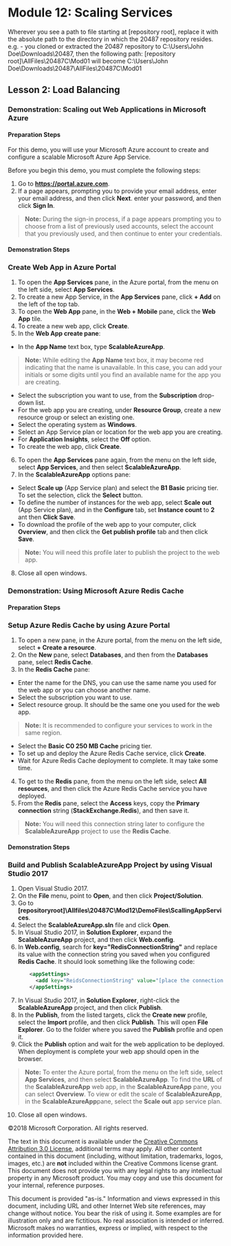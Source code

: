 # Module 12: Scaling Services

Wherever you see a path to file starting at [repository root], replace it with the absolute path to the directory in which the 20487 repository resides. e.g. - you cloned or extracted the 20487 repository to C:\Users\John Doe\Downloads\20487, then the following path: [repository root]\AllFiles\20487C\Mod01 will become C:\Users\John Doe\Downloads\20487\AllFiles\20487C\Mod01

## Lesson 2: Load Balancing

### Demonstration: Scaling out Web Applications in Microsoft Azure

#### Preparation Steps

For this demo, you will use your Microsoft Azure account to create and configure a scalable Microsoft Azure App Service.

Before you begin this demo, you must complete the following steps:
 1. Go to **https://portal.azure.com**.
 2. If a page appears, prompting you to provide your email address, enter your email address, and then click **Next**. enter your password, and then click **Sign In**.

   >**Note:** During the sign-in process, if a page appears prompting you to choose from a list of previously used accounts, select the account that you previously used, and then continue to enter your credentials.
 
#### Demonstration Steps

### Create **Web App** in **Azure Portal**

 1. To open the **App Services** pane, in the Azure portal, from the menu on the left side, select **App Services**.
 2. To create a new App Service, in the **App Services** pane, click **+ Add** on the left of the top tab.
 3. To open the **Web App** pane, in the **Web + Mobile** pane, click the **Web App** tile. 
 4. To create a new web app, click **Create**.  
 5. In the **Web App create pane**:
   - In the **App Name** text box, type **ScalableAzureApp**.
  > **Note:** While editing the **App Name** text box, it may become red indicating that the name is unavailable. In this case, you can add your initials or some digits until you find an available name for the app you are creating.
  - Select the subscription you want to use, from the **Subscription** drop-down list.
  - For the web app you are creating, under **Resource Group**, create a new resource group or select an existing one.
  - Select the operating system as **Windows**.
  - Select an App Service plan or location for the web app you are creating.
  - For **Application Insights**, select the **Off** option.
  - To create the web app, click **Create**.
 6. To open the **App Services** pane again, from the menu on the left side, select **App Services**, and then select **ScalableAzureApp**.
 7. In the **ScalableAzureApp** options pane:
  - Select **Scale up** (App Service plan) and select the **B1 Basic** pricing tier. To set the selection, click the **Select** button.
  - To define the number of instances for the web app, select **Scale out** (App Service plan), and in the **Configure** tab, set  **Instance count** to **2** ant then **Click Save**.  
  - To download the profile of the web app to your computer, click **Overview**, and then click the **Get publish profile** tab and then click **Save**.
  > **Note:** You will need this profile later to publish the project to the web app.
8. Close all open windows.

### Demonstration: Using Microsoft Azure Redis Cache

#### Preparation Steps

### Setup  **Azure Redis Cache** by using **Azure Portal**

 1. To open a new pane, in the Azure portal, from the menu on the left side, select **+ Create a resource**.
 2. On the **New** pane, select **Databases**, and then from the **Databases** pane, select **Redis Cache**.
 3. In the **Redis Cache** pane:
  - Enter the name for the DNS, you can use the same name you used for the web app or you can choose another name.
  - Select the subscription you want to use.
  - Select resource group. It should be the same one you used for the web app.
 > **Note:** It is recommended to configure your services to work in the same region.
  - Select the **Basic C0 250 MB Cache** pricing tier.
  - To set up and deploy the Azure Redis Cache service, click **Create**.
  - Wait for Azure Redis Cache deployment to complete. It may take some time.
 4. To get to the **Redis** pane, from the menu on the left side, select **All resources**, and then click the Azure Redis Cache service you have deployed. 
 5. From the **Redis** pane, select the **Access** keys,  copy the **Primary connection** string (**StackExchange.Redis**), and then save it.
 > **Note:** You will need this connection string later to configure the **ScalableAzureApp** project to use the **Redis Cache**. 


#### Demonstration Steps

### Build and Publish  **ScalableAzureApp Project** by using **Visual Studio 2017**

 1. Open Visual Studio 2017.
 2. On the **File** menu, point to **Open**, and then click **Project/Solution**.
 3. Go to **[repositoryroot]\Allfiles\20487C\Mod12\DemoFiles\ScallingAppServices**.
 4. Select the **ScalableAzureApp.sln** file and click **Open**.
 5. In Visual Studio 2017, in **Solution Explorer**, expand the **ScalableAzureApp** project, and then click **Web.config**.
 6. In **Web.config**, search for **key="RedisConnectionString"** and replace its value with the connection string you saved when you configured **Redis Cache**. It should look something like the following code: 

```xml
       <appSettings>
         <add key="ReidsConnectionString" value="[place the connection string here]" />
       </appSettings>
```

 7. In Visual Studio 2017, in **Solution Explorer**, right-click the **ScalableAzureApp** project, and then click **Publish**.
 8. In the **Publish**, from the listed targets, click the **Create new** profile, select the **Import** profile, and then click **Publish**. This will open **File Explorer**. Go to the folder where you saved the **Publish** profile and open it.
 9. Click the **Publish** option and wait for the web application to be deployed. When deployment is complete your web app should open in the browser.
 > **Note:** To enter the Azure portal, from the menu on the left side, select **App Services**, and then select **ScalableAzureApp**. To find the **URL** of the **ScalableAzureApp** web app, in the **ScalableAzureApp** pane, you can select **Overview**. To view or edit the scale of **ScalableAzureApp**, in the **ScalableAzureApp**pane, select the **Scale out** app service plan.   
10. Close all open windows.
 
 ©2018 Microsoft Corporation. All rights reserved.

The text in this document is available under the  [Creative Commons Attribution 3.0 License](https://creativecommons.org/licenses/by/3.0/legalcode), additional terms may apply. All other content contained in this document (including, without limitation, trademarks, logos, images, etc.) are  **not**  included within the Creative Commons license grant. This document does not provide you with any legal rights to any intellectual property in any Microsoft product. You may copy and use this document for your internal, reference purposes.

This document is provided &quot;as-is.&quot; Information and views expressed in this document, including URL and other Internet Web site references, may change without notice. You bear the risk of using it. Some examples are for illustration only and are fictitious. No real association is intended or inferred. Microsoft makes no warranties, express or implied, with respect to the information provided here.
